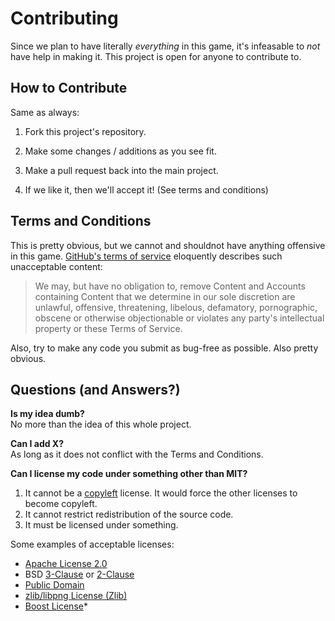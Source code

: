 Contributing
=======================
Since we plan to have literally *everything* in this game, it's infeasable to *not* have help in making it. This project is open for anyone to contribute to.

How to Contribute
-----------------------
Same as always:

1.  Fork this project's repository.

2.  Make some changes / additions as you see fit.

3.  Make a pull request back into the main project.

4.  If we like it, then we'll accept it! (See terms and conditions)

Terms and Conditions
-----------------------
This is pretty obvious, but we cannot and shouldnot have anything offensive in this game. [GitHub's terms of service](https://help.github.com/articles/github-terms-of-service) eloquently describes such unacceptable content:
>We may, but have no obligation to, remove Content and Accounts containing Content that we determine in our sole discretion are unlawful, offensive, threatening, libelous, defamatory, pornographic, obscene or otherwise objectionable or violates any party's intellectual property or these Terms of Service.

Also, try to make any code you submit as bug-free as possible. Also pretty obvious.

Questions (and Answers?)
-----------------------
**Is my idea dumb?**  
No more than the idea of this whole project.

**Can I add X?**  
As long as it does not conflict with the Terms and Conditions.

**Can I license my code under something other than MIT?**  
1.  It cannot be a [copyleft](https://www.gnu.org/copyleft/index.html) license. It would force the other licenses to become copyleft.  
2.  It cannot restrict redistribution of the source code.  
3.  It must be licensed under something.

Some examples of acceptable licenses:
* [Apache License 2.0](http://opensource.org/licenses/Apache-2.0)
* BSD [3-Clause](http://opensource.org/licenses/BSD-3-Clause) or [2-Clause](http://opensource.org/licenses/BSD-2-Clause)
* [Public Domain](http://en.wikipedia.org/wiki/Public_domain)
* [zlib/libpng License (Zlib)](http://opensource.org/licenses/Zlib)
* [Boost License](http://opensource.org/licenses/BSL-1.0)*
